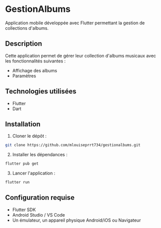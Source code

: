 # GestionAlbums

Application mobile développée avec Flutter permettant la gestion de collections d'albums.

## Description

Cette application permet de gérer leur collection d'albums musicaux avec les fonctionnalités suivantes :
- Affichage des albums
- Paramètres

## Technologies utilisées

- Flutter
- Dart

## Installation

1. Cloner le dépôt :
```bash
git clone https://github.com/mlouiseprrt734/gestionalbums.git
```

2. Installer les dépendances :
```bash
flutter pub get
```

3. Lancer l'application :
```bash
flutter run
```

## Configuration requise

- Flutter SDK
- Android Studio / VS Code
- Un émulateur, un appareil physique Android/iOS ou Navigateur
